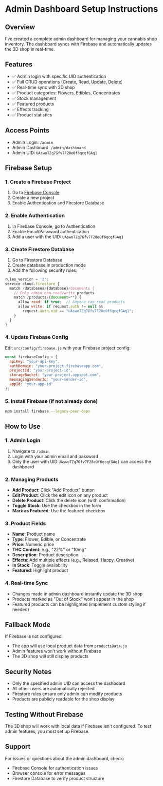# Admin Dashboard Setup Instructions

## Overview
I've created a complete admin dashboard for managing your cannabis shop inventory. The dashboard syncs with Firebase and automatically updates the 3D shop in real-time.

## Features
- ✅ Admin login with specific UID authentication
- ✅ Full CRUD operations (Create, Read, Update, Delete)
- ✅ Real-time sync with 3D shop
- ✅ Product categories: Flowers, Edibles, Concentrates
- ✅ Stock management
- ✅ Featured products
- ✅ Effects tracking
- ✅ Product statistics

## Access Points
- Admin Login: `/admin`
- Admin Dashboard: `/admin/dashboard`
- Admin UID: `UAswoTZq7Gfv7F28eOf6qcqfGAq1`

## Firebase Setup

### 1. Create a Firebase Project
1. Go to [Firebase Console](https://console.firebase.google.com/)
2. Create a new project
3. Enable Authentication and Firestore Database

### 2. Enable Authentication
1. In Firebase Console, go to Authentication
2. Enable Email/Password authentication
3. Add a user with the UID: `UAswoTZq7Gfv7F28eOf6qcqfGAq1`

### 3. Create Firestore Database
1. Go to Firestore Database
2. Create database in production mode
3. Add the following security rules:

```javascript
rules_version = '2';
service cloud.firestore {
  match /databases/{database}/documents {
    // Only admin can read/write products
    match /products/{document=**} {
      allow read: if true;  // Anyone can read products
      allow write: if request.auth != null && 
        request.auth.uid == "UAswoTZq7Gfv7F28eOf6qcqfGAq1";
    }
  }
}
```

### 4. Update Firebase Config
Edit `src/config/firebase.js` with your Firebase project config:

```javascript
const firebaseConfig = {
  apiKey: "your-api-key",
  authDomain: "your-project.firebaseapp.com",
  projectId: "your-project-id",
  storageBucket: "your-project.appspot.com",
  messagingSenderId: "your-sender-id",
  appId: "your-app-id"
};
```

### 5. Install Firebase (if not already done)
```bash
npm install firebase --legacy-peer-deps
```

## How to Use

### 1. Admin Login
1. Navigate to `/admin`
2. Login with your admin email and password
3. Only the user with UID `UAswoTZq7Gfv7F28eOf6qcqfGAq1` can access the dashboard

### 2. Managing Products
- **Add Product**: Click "Add Product" button
- **Edit Product**: Click the edit icon on any product
- **Delete Product**: Click the delete icon (with confirmation)
- **Toggle Stock**: Use the checkbox in the form
- **Mark as Featured**: Use the featured checkbox

### 3. Product Fields
- **Name**: Product name
- **Type**: Flower, Edible, or Concentrate
- **Price**: Numeric price
- **THC Content**: e.g., "22%" or "10mg"
- **Description**: Product description
- **Effects**: Add multiple effects (e.g., Relaxed, Happy, Creative)
- **In Stock**: Toggle availability
- **Featured**: Highlight product

### 4. Real-time Sync
- Changes made in admin dashboard instantly update the 3D shop
- Products marked as "Out of Stock" won't appear in the shop
- Featured products can be highlighted (implement custom styling if needed)

## Fallback Mode
If Firebase is not configured:
- The app will use local product data from `productsData.js`
- Admin features won't work without Firebase
- The 3D shop will still display products

## Security Notes
- Only the specified admin UID can access the dashboard
- All other users are automatically rejected
- Firestore rules ensure only admin can modify products
- Products are publicly readable for the shop display

## Testing Without Firebase
The 3D shop will work with local data if Firebase isn't configured. To test admin features, you must set up Firebase.

## Support
For issues or questions about the admin dashboard, check:
- Firebase Console for authentication issues
- Browser console for error messages
- Firestore Database to verify product structure